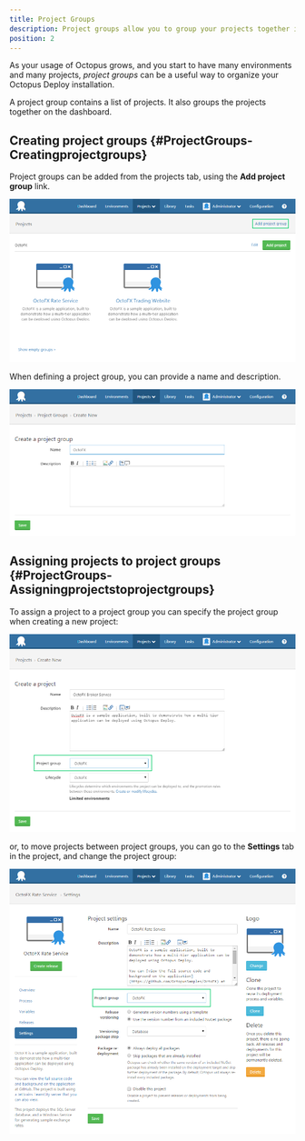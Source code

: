```yaml
---
title: Project Groups
description: Project groups allow you to group your projects together in a useful way.  
position: 2
---
```


As your usage of Octopus grows, and you start to have many environments and many projects, *project groups* can be a useful way to organize your Octopus Deploy installation.

A project group contains a list of projects. It also groups the projects together on the dashboard.

## Creating project groups {#ProjectGroups-Creatingprojectgroups}

Project groups can be added from the projects tab, using the **Add project group** link.

![](/docs/images/3048103/3277849.png "width=500")

When defining a project group, you can provide a name and description.

![](/docs/images/3048103/3277848.png "width=500")

## Assigning projects to project groups {#ProjectGroups-Assigningprojectstoprojectgroups}

To assign a project to a project group you can specify the project group when creating a new project:

![](/docs/images/3048103/3277847.png "width=500")

or, to move projects between project groups, you can go to the **Settings** tab in the project, and change the project group:

![](/docs/images/3048103/3277846.png "width=500")
